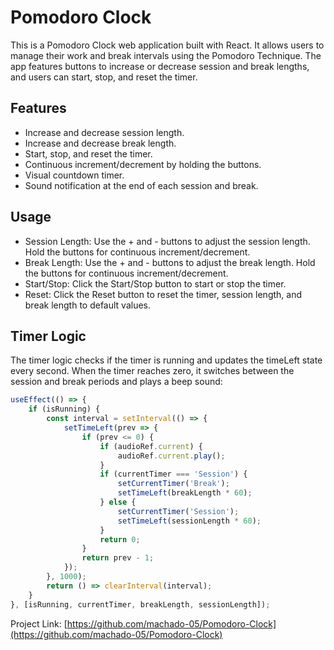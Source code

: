 # Pomodoro Clock

This is a Pomodoro Clock web application built with React. It allows users to manage their work and break intervals using the Pomodoro Technique. The app features buttons to increase or decrease session and break lengths, and users can start, stop, and reset the timer.

## Features

- Increase and decrease session length.
- Increase and decrease break length.
- Start, stop, and reset the timer.
- Continuous increment/decrement by holding the buttons.
- Visual countdown timer.
- Sound notification at the end of each session and break.

## Usage
- Session Length: Use the + and - buttons to adjust the session length. Hold the buttons for continuous increment/decrement.
- Break Length: Use the + and - buttons to adjust the break length. Hold the buttons for continuous increment/decrement.
- Start/Stop: Click the Start/Stop button to start or stop the timer.
- Reset: Click the Reset button to reset the timer, session length, and break length to default values.

## Timer Logic
The timer logic checks if the timer is running and updates the timeLeft state every second. When the timer reaches zero, it switches between the session and break periods and plays a beep sound:

```jsx
useEffect(() => {
    if (isRunning) {
        const interval = setInterval(() => {
            setTimeLeft(prev => {
                if (prev <= 0) {
                    if (audioRef.current) {
                        audioRef.current.play();
                    }
                    if (currentTimer === 'Session') {
                        setCurrentTimer('Break');
                        setTimeLeft(breakLength * 60);
                    } else {
                        setCurrentTimer('Session');
                        setTimeLeft(sessionLength * 60);
                    }
                    return 0;
                }
                return prev - 1;
            });
        }, 1000);
        return () => clearInterval(interval);
    }
}, [isRunning, currentTimer, breakLength, sessionLength]);
```
Project Link: [https://github.com/machado-05/Pomodoro-Clock](https://github.com/machado-05/Pomodoro-Clock)


